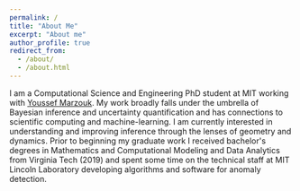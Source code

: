 ```yaml
---
permalink: /
title: "About Me"
excerpt: "About me"
author_profile: true
redirect_from: 
  - /about/
  - /about.html
---
```


I am a Computational Science and Engineering PhD student at MIT working with [Youssef Marzouk](https://uqgroup.mit.edu/). My work broadly falls under the umbrella of Bayesian inference and uncertainty quantification and has connections to scientific computing and machine-learning. I am currently interested in understanding and improving inference through the lenses of geometry and dynamics. Prior to beginning my graduate work I received bachelor's degrees in Mathematics and Computational Modeling and Data Analytics from Virginia Tech (2019) and spent some time on the technical staff at MIT Lincoln Laboratory developing algorithms and software for anomaly detection. 

<!-- Research Interests
======
Stuff about research goes here 

Outside Activities
======
Stuff about hobbies goes here  -->

